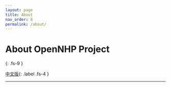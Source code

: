 ```yaml
---
layout: page
title: About
nav_order: 8
permalink: /about/
---
```


# About OpenNHP Project
{: .fs-9 }

[中文版](./zh-cn/about/){: .label .fs-4 }

---


